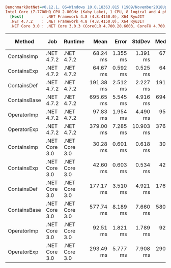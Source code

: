 ``` ini

BenchmarkDotNet=v0.12.1, OS=Windows 10.0.18363.815 (1909/November2018Update/19H2)
Intel Core i7-7700HQ CPU 2.80GHz (Kaby Lake), 1 CPU, 8 logical and 4 physical cores
  [Host]        : .NET Framework 4.8 (4.8.4150.0), X64 RyuJIT
  .NET 4.7.2    : .NET Framework 4.8 (4.8.4150.0), X64 RyuJIT
  .NET Core 3.0 : .NET Core 3.0.3 (CoreCLR 4.700.20.6603, CoreFX 4.700.20.6701), X64 RyuJIT


```
|       Method |           Job |       Runtime |      Mean |    Error |    StdDev |    Median |       Gen 0 | Gen 1 | Gen 2 |    Allocated |
|------------- |-------------- |-------------- |----------:|---------:|----------:|----------:|------------:|------:|------:|-------------:|
|  ContainsImp |    .NET 4.7.2 |    .NET 4.7.2 |  68.24 ms | 1.355 ms |  1.391 ms |  67.63 ms |           - |     - |     - |            - |
|  ContainsExp |    .NET 4.7.2 |    .NET 4.7.2 |  64.67 ms | 0.592 ms |  0.525 ms |  64.65 ms |           - |     - |     - |            - |
|  ContainsDef |    .NET 4.7.2 |    .NET 4.7.2 | 191.38 ms | 2.512 ms |  2.227 ms | 191.64 ms | 204000.0000 |     - |     - |  641887392 B |
| ContainsBase |    .NET 4.7.2 |    .NET 4.7.2 | 695.65 ms | 5.545 ms |  4.916 ms | 694.66 ms | 408000.0000 |     - |     - | 1283774784 B |
|  OperatorImp |    .NET 4.7.2 |    .NET 4.7.2 |  97.83 ms | 1.954 ms |  4.490 ms |  95.99 ms |           - |     - |     - |            - |
|  OperatorExp |    .NET 4.7.2 |    .NET 4.7.2 | 379.00 ms | 7.285 ms | 10.903 ms | 376.18 ms | 408000.0000 |     - |     - | 1283774784 B |
|  ContainsImp | .NET Core 3.0 | .NET Core 3.0 |  30.28 ms | 0.601 ms |  0.618 ms |  30.10 ms |           - |     - |     - |            - |
|  ContainsExp | .NET Core 3.0 | .NET Core 3.0 |  42.60 ms | 0.603 ms |  0.534 ms |  42.65 ms |           - |     - |     - |            - |
|  ContainsDef | .NET Core 3.0 | .NET Core 3.0 | 177.17 ms | 3.510 ms |  4.921 ms | 176.67 ms | 204000.0000 |     - |     - |  640000064 B |
| ContainsBase | .NET Core 3.0 | .NET Core 3.0 | 577.74 ms | 8.189 ms |  7.660 ms | 580.39 ms | 408000.0000 |     - |     - | 1280000000 B |
|  OperatorImp | .NET Core 3.0 | .NET Core 3.0 |  92.51 ms | 1.821 ms |  1.789 ms |  92.80 ms |           - |     - |     - |            - |
|  OperatorExp | .NET Core 3.0 | .NET Core 3.0 | 293.49 ms | 5.777 ms |  7.908 ms | 290.47 ms | 204000.0000 |     - |     - |  640000128 B |
